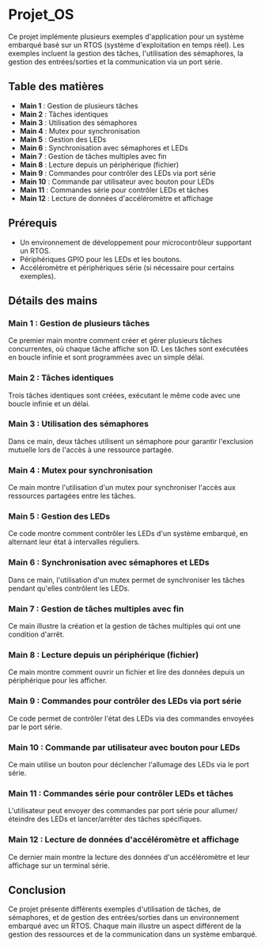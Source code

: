 # Projet_OS

Ce projet implémente plusieurs exemples d'application pour un système embarqué basé sur un RTOS (système d'exploitation en temps réel). Les exemples incluent la gestion des tâches, l'utilisation des sémaphores, la gestion des entrées/sorties et la communication via un port série.

## Table des matières

- **Main 1** : Gestion de plusieurs tâches
- **Main 2** : Tâches identiques
- **Main 3** : Utilisation des sémaphores
- **Main 4** : Mutex pour synchronisation
- **Main 5** : Gestion des LEDs
- **Main 6** : Synchronisation avec sémaphores et LEDs
- **Main 7** : Gestion de tâches multiples avec fin
- **Main 8** : Lecture depuis un périphérique (fichier)
- **Main 9** : Commandes pour contrôler des LEDs via port série
- **Main 10** : Commande par utilisateur avec bouton pour LEDs
- **Main 11** : Commandes série pour contrôler LEDs et tâches
- **Main 12** : Lecture de données d'accéléromètre et affichage

## Prérequis

- Un environnement de développement pour microcontrôleur supportant un RTOS.
- Périphériques GPIO pour les LEDs et les boutons.
- Accéléromètre et périphériques série (si nécessaire pour certains exemples).

## Détails des mains

### Main 1 : Gestion de plusieurs tâches
Ce premier main montre comment créer et gérer plusieurs tâches concurrentes, où chaque tâche affiche son ID. Les tâches sont exécutées en boucle infinie et sont programmées avec un simple délai.

### Main 2 : Tâches identiques
Trois tâches identiques sont créées, exécutant le même code avec une boucle infinie et un délai.

### Main 3 : Utilisation des sémaphores
Dans ce main, deux tâches utilisent un sémaphore pour garantir l'exclusion mutuelle lors de l'accès à une ressource partagée.

### Main 4 : Mutex pour synchronisation
Ce main montre l'utilisation d'un mutex pour synchroniser l'accès aux ressources partagées entre les tâches.

### Main 5 : Gestion des LEDs
Ce code montre comment contrôler les LEDs d'un système embarqué, en alternant leur état à intervalles réguliers.

### Main 6 : Synchronisation avec sémaphores et LEDs
Dans ce main, l'utilisation d'un mutex permet de synchroniser les tâches pendant qu'elles contrôlent les LEDs.

### Main 7 : Gestion de tâches multiples avec fin
Ce main illustre la création et la gestion de tâches multiples qui ont une condition d'arrêt.

### Main 8 : Lecture depuis un périphérique (fichier)
Ce main montre comment ouvrir un fichier et lire des données depuis un périphérique pour les afficher.

### Main 9 : Commandes pour contrôler des LEDs via port série
Ce code permet de contrôler l'état des LEDs via des commandes envoyées par le port série.

### Main 10 : Commande par utilisateur avec bouton pour LEDs
Ce main utilise un bouton pour déclencher l'allumage des LEDs via le port série.

### Main 11 : Commandes série pour contrôler LEDs et tâches
L'utilisateur peut envoyer des commandes par port série pour allumer/éteindre des LEDs et lancer/arrêter des tâches spécifiques.

### Main 12 : Lecture de données d'accéléromètre et affichage
Ce dernier main montre la lecture des données d'un accéléromètre et leur affichage sur un terminal série.

## Conclusion

Ce projet présente différents exemples d'utilisation de tâches, de sémaphores, et de gestion des entrées/sorties dans un environnement embarqué avec un RTOS. Chaque main illustre un aspect différent de la gestion des ressources et de la communication dans un système embarqué.

